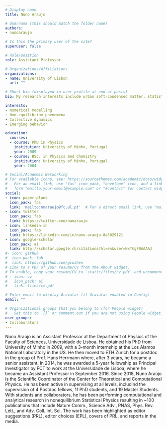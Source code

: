 ```yaml
---
# Display name
title: Nuno Araujo

# Username (this should match the folder name)
authors:
- nunoaraujo

# Is this the primary user of the site?
superuser: false

# Role/position
role: Assistant Professor

# Organizations/Affiliations
organizations:
- name: University of Lisbon
  url: ""

# Short bio (displayed in user profile at end of posts)
bio: My research interests include urban soft-condensed matter, statistical mechanics, and data science.

interests:
- Numerical modelling
- Non-equilibrium phenomena
- Collective dynamics
- Emerging behavior

education:
  courses:
  - course: PhD in Physics
    institution: University of Minho, Portugal
    year: 2009
  - course: BSc. in Physics and Chemistry
    institution: University of Minho, Portugal
    year: 2004

# Social/Academic Networking
# For available icons, see: https://sourcethemes.com/academic/docs/widgets/#icons
#   For an email link, use "fas" icon pack, "envelope" icon, and a link in the
#   form "mailto:your-email@example.com" or "#contact" for contact widget.
social:
- icon: paper-plane
  icon_pack: fas
  link: 'mailto:nmaraujo@fc.ul.pt'  # For a direct email link, use "mailto:test@example.org".
- icon: twitter
  icon_pack: fab
  link: https://twitter.com/namaraujo
- icon: linkedin-in
  icon_pack: fab
  link: https://linkedin.com/in/nuno-araujo-8a3029121
- icon: google-scholar
  icon_pack: ai
  link: http://scholar.google.ch/citations?hl=en&user=NxTCgF0AAAAJ
#- icon: github
#  icon_pack: fab
#  link: https://github.com/gcushen
# Link to a PDF of your resume/CV from the About widget.
# To enable, copy your resume/CV to `static/files/cv.pdf` and uncomment the lines below.
# - icon: cv
#   icon_pack: ai
#   link: files/cv.pdf

# Enter email to display Gravatar (if Gravatar enabled in Config)
email: ""

# Organizational groups that you belong to (for People widget)
#   Set this to `[]` or comment out if you are not using People widget.
user_groups:
- Collaborators
---
```


Nuno Araújo is an Assistant Professor at the Department of Physics of the Faculty of Sciences, Universidade de Lisboa. He obtained his PhD from University of Minho in 2009, with a 3-month internship at the Los Alamos National Laboratory in the US. He then moved to ETH Zurich for a postdoc in the group of Prof. Hans Herrmann where, after 3 years, he became a senior assistant. In 2014, he was awarded a 5-year fellowship as Principal Investigator by FCT to work at the Universidade de Lisboa, where he became an Assistant Professor in September 2016. Since 2018, Nuno Araújo is the Scientific Coordinator of the Center for Theoretical and Computational Physics. He has been active in supervising at all levels, includind the supervision of 4 Postdoc fellows, 11 PhD students, and 19 Master Students. With students and collaborators, he has been performing computational and analytical research in nonequilibrium Statistical Physics resulting in ~100 publications that include Nature Comm., Science Adv., PNAS, Phys. Rev. Lett., and Adv. Coll. Int. Sci. The work has been highlighted as editor suggestions (PRL), editor choices (EPL), covers of PRL, and reports in the media.
